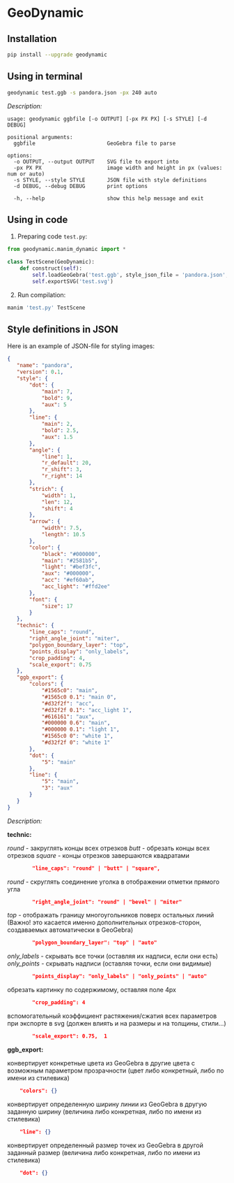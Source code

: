 # GeoDynamic

## Installation

```bash
pip install --upgrade geodynamic
```

## Using in terminal

```bash
geodynamic test.ggb -s pandora.json -px 240 auto
```

*Description:*

```
usage: geodynamic ggbfile [-o OUTPUT] [-px PX PX] [-s STYLE] [-d DEBUG]

positional arguments:
  ggbfile                       GeoGebra file to parse

options:
  -o OUTPUT, --output OUTPUT    SVG file to export into
  -px PX PX                     image width and height in px (values: num or auto)
  -s STYLE, --style STYLE       JSON file with style definitions    
  -d DEBUG, --debug DEBUG       print options

  -h, --help                    show this help message and exit
```

## Using in code

1. Preparing code `test.py`:

```python
from geodynamic.manim_dynamic import *

class TestScene(GeoDynamic):
    def construct(self):       
        self.loadGeoGebra('test.ggb', style_json_file = 'pandora.json', px_size = [400, 'auto'])    
        self.exportSVG('test.svg')
```

2. Run compilation:

```bash
manim 'test.py' TestScene
```


## Style definitions in JSON

Here is an example of JSON-file for styling images:

```json
{
   "name": "pandora",
   "version": 0.1,
   "style": {
       "dot": {
           "main": 7,
           "bold": 9,
           "aux": 5
       },
       "line": {
           "main": 2,
           "bold": 2.5,
           "aux": 1.5
       },
       "angle": {
           "line": 1,
           "r_default": 20,
           "r_shift": 3,
           "r_right": 14
       },
       "strich": {
           "width": 1,
           "len": 12,
           "shift": 4
       },
       "arrow": {
           "width": 7.5,
           "length": 10.5
       },
       "color": {
           "black": "#000000",
           "main": "#2581b5",
           "light": "#bef3fc",
           "aux": "#000000",
           "acc": "#ef60ab",
           "acc_light": "#ffd2ee"
       },
       "font": {
           "size": 17
       }
   },
   "technic": {
       "line_caps": "round",
       "right_angle_joint": "miter",
       "polygon_boundary_layer": "top",
       "points_display": "only_labels",
       "crop_padding": 4,
       "scale_export": 0.75
   },
   "ggb_export": {
       "colors": {
           "#1565c0": "main",
           "#1565c0 0.1": "main 0",
           "#d32f2f": "acc",
           "#d32f2f 0.1": "acc_light 1",
           "#616161": "aux",
           "#000000 0.6": "main",
           "#000000 0.1": "light 1",
           "#1565c0 0": "white 1",
           "#d32f2f 0": "white 1"
       },
       "dot": {
           "5": "main"
       },
       "line": {
           "5": "main",
           "3": "aux"
       }
   }
}

```


*Description:*

**technic:**

*round* - закруглять концы всех отрезков
*butt* - обрезать концы всех отрезков
*square* - концы отрезков завершаются квадратами
```json
        "line_caps": "round" | "butt" | "square",  
```

*round* - скруглять соединение уголка в отображении отметки прямого угла
```json
        "right_angle_joint": "round" | "bevel" | "miter" 
```

*top* - отображать границу многоугольников поверх остальных линий (Важно! это касается именно дополнительных отрезков-сторон, создаваемых автоматически в GeoGebra)
```json
        "polygon_boundary_layer": "top" | "auto"
```

*only_labels* - скрывать все точки (оставляя их надписи, если они есть)
*only_points* - скрывать надписи (оставляя точки, если они видимые)
```json
        "points_display": "only_labels" | "only_points" | "auto"
```

обрезать картинку по содержимому, оставляя поле 4px
```json
        "crop_padding": 4 
```

вспомогательный коэффициент растяжения/сжатия всех параметров при экспорте в svg (должен влиять и на размеры и на толщины, стили…)
```json
        "scale_export": 0.75,  1 
```

**ggb_export:**

конвертирует конкретные цвета из GeoGebra в другие цвета c возможным параметром прозрачности (цвет либо конкретный, либо по имени из стилевика)
```json
    "colors": {}
```

конвертирует определенную ширину линии из GeoGebra в другую заданную ширину (величина либо конкретная, либо по имени из стилевика)
```json
    "line": {}
```

конвертирует определенный размер точек из GeoGebra в другой заданный размер (величина либо конкретная, либо по имени из стилевика)
```json
    "dot": {}
```